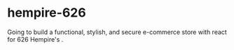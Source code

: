 # hempire-626
Going to build a functional, stylish, and secure e-commerce store with react for 626 Hempire's .
